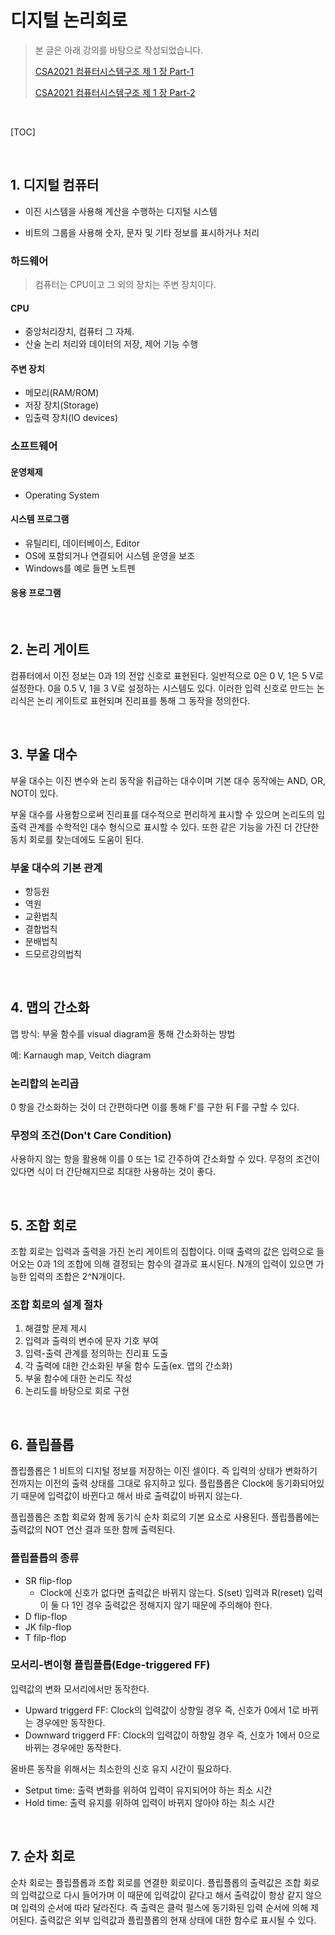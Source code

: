 # 디지털 논리회로

> 본 글은 아래 강의를 바탕으로 작성되었습니다.
>
> [CSA2021 컴퓨터시스템구조 제 1 장 Part-1](https://youtu.be/SG89LOgT7Vc)
>
> [CSA2021 컴퓨터시스템구조 제 1 장 Part-2](https://youtu.be/gn5z3Un_qqM)

<br>

[TOC]

<br>

## 1. 디지털 컴퓨터

- 이진 시스템을 사용해 계산을 수행하는 디지털 시스템

- 비트의 그룹을 사용해 숫자, 문자 및 기타 정보를 표시하거나 처리

### 하드웨어

> 컴퓨터는 CPU이고 그 외의 장치는 주변 장치이다.

#### CPU

- 중앙처리장치, 컴퓨터 그 자체.
- 산술 논리 처리와 데이터의 저장, 제어 기능 수행

#### 주변 장치

- 메모리(RAM/ROM)
- 저장 장치(Storage)
- 입출력 장치(IO devices)

### 소프트웨어

#### 운영체제

- Operating System

#### 시스템 프로그램

- 유틸리티, 데이터베이스, Editor
- OS에 포함되거나 연결되어 시스템 운영을 보조
- Windows를 예로 들면 노트펜

#### 응용 프로그램

<br>

## 2. 논리 게이트

컴퓨터에서 이진 정보는 0과 1의 전압 신호로 표현된다. 일반적으로 0은 0 V, 1은 5 V로 설정한다. 0을 0.5 V, 1을 3 V로 설정하는 시스템도 있다. 이러한 입력 신호로 만드는 논리식은 논리 게이트로 표현되며 진리표를 통해 그 동작을 정의한다.

<br>

## 3. 부울 대수

부울 대수는 이진 변수와 논리 동작을 취급하는 대수이며 기본 대수 동작에는 AND, OR, NOT이 있다.

부울 대수를 사용함으로써 진리표를 대수적으로 편리하게 표시할 수 있으며 논리도의 입출력 관계를 수학적인 대수 형식으로 표시할 수 있다. 또한 같은 기능을 가진 더 간단한 동치 회로를 찾는데에도 도움이 된다.

### 부울 대수의 기본 관계

- 항등원
- 역원
- 교환법칙
- 결합법칙
- 분배법칙
- 드모르강의법칙

<br>

## 4. 맵의 간소화

맵 방식: 부울 함수를 visual diagram을 통해 간소화하는 방법

예: Karnaugh map, Veitch diagram

### 논리합의 논리곱

0 항을 간소화하는 것이 더 간편하다면 이를 통해 F'를 구한 뒤 F를 구할 수 있다.

### 무정의 조건(Don't Care Condition)

사용하지 않는 항을 활용해 이를 0 또는 1로 간주하여 간소화할 수 있다. 무정의 조건이 있다면 식이 더 간단해지므로 최대한 사용하는 것이 좋다.

<br>

## 5. 조합 회로

조합 회로는 입력과 출력을 가진 논리 게이트의 집합이다. 이때 출력의 값은 입력으로 들어오는 0과 1의 조합에 의해 결정되는 함수의 결과로 표시된다. N개의 입력이 있으면 가능한 입력의 조합은 2^N개이다.

### 조합 회로의 설계 절차

1. 해결할 문제 제시
2. 입력과 출력의 변수에 문자 기호 부여
3. 입력-출력 관계를 정의하는 진리표 도출
4. 각 출력에 대한 간소화된 부울 함수 도출(ex. 맵의 간소화)
5. 부울 함수에 대한 논리도 작성
6. 논리도를 바탕으로 회로 구현

<br>

## 6. 플립플롭

플립플롭은 1 비트의 디지털 정보를 저장하는 이진 셀이다. 즉 입력의 상태가 변화하기 전까지는 이전의 출력 상태를 그대로 유지하고 있다. 플립플롭은 Clock에 동기화되어있기 때문에 입력값이 바뀐다고 해서 바로 출력값이 바뀌지 않는다.

플립플롭은 조합 회로와 함께 동기식 순차 회로의 기본 요소로 사용된다. 플립플롭에는 출력값의 NOT 연산 결과 또한 함께 출력된다. 

### 플립플롭의 종류

- SR flip-flop
  - Clock에 신호가 없다면 출력값은 바뀌지 않는다. S(set) 입력과 R(reset) 입력이 둘 다 1인 경우 출력값은 정해지지 않기 때문에 주의해야 한다.
- D flip-flop
- JK filp-flop
- T filp-flop

### 모서리-변이형 플립플롭(Edge-triggered FF)

입력값의 변화 모서리에서만 동작한다.

- Upward triggerd FF: Clock의 입력값이 상향일 경우 즉, 신호가 0에서 1로 바뀌는 경우에만 동작한다.
- Downward triggerd FF:  Clock의 입력값이 하향일 경우 즉, 신호가 1에서 0으로 바뀌는 경우에만 동작한다.

올바른 동작을 위해서는 최소한의 신호 유지 시간이 필요하다.

- Setput time: 출력 변화를 위하여 입력이 유지되어야 하는 최소 시간
- Hold time: 출력 유지를 위하여 입력이 바뀌지 않아야 하는 최소 시간

<br>

## 7. 순차 회로

순차 회로는 플립플롭과 조합 회로를 연결한 회로이다. 플립플롭의 출력값은 조합 회로의 입력값으로 다시 들어가며 이 때문에 입력값이 같다고 해서 출력값이 항상 같지 않으며 입력의 순서에 따라 달라진다. 즉 출력은 클럭 펄스에 동기화된 입력 순서에 의해 제어된다. 출력값은 외부 입력값과 플립플롭의 현재 상태에 대한 함수로 표시될 수 있다.